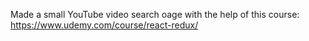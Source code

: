 Made a small YouTube video search oage with the help of this course: https://www.udemy.com/course/react-redux/
